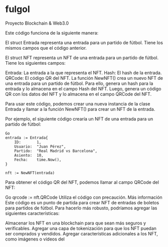 # fulgol
Proyecto Blockchain &amp; Web3.0

Este código funciona de la siguiente manera:

El struct Entrada representa una entrada para un partido de fútbol. Tiene los mismos campos que el código anterior.

El struct NFT representa un NFT de una entrada para un partido de fútbol. Tiene los siguientes campos:

Entrada: La entrada a la que representa el NFT.
Hash: El hash de la entrada.
QRCode: El código QR del NFT.
La función NewNFT() crea un nuevo NFT de una entrada para un partido de fútbol. Para ello, genera un hash para la entrada y lo almacena en el campo Hash del NFT. Luego, genera un código QR con los datos del NFT y lo almacena en el campo QRCode del NFT.

Para usar este código, podemos crear una nueva instancia de la clase Entrada y llamar a la función NewNFT() para crear un NFT de la entrada.

Por ejemplo, el siguiente código crearía un NFT de una entrada para un partido de fútbol:

```
Go
entrada := Entrada{
    ID:       1,
    Usuario:  "Juan Pérez",
    Partido:  "Real Madrid vs Barcelona",
    Asiento:  10,
    Fecha:    time.Now(),
}

nft := NewNFT(entrada)
```


Para obtener el código QR del NFT, podemos llamar al campo QRCode del NFT:

Go
qrcode := nft.QRCode
Utiliza el código con precaución. Más información
Este código es un punto de partida para crear NFT de entradas de boletos para partidos de fútbol. Para hacerlo más robusto, podríamos agregar las siguientes características:

Almacenar los NFT en una blockchain para que sean más seguros y verificables.
Agregar una capa de tokenización para que los NFT puedan ser comprados y vendidos.
Agregar características adicionales a los NFT, como imágenes o vídeos del
